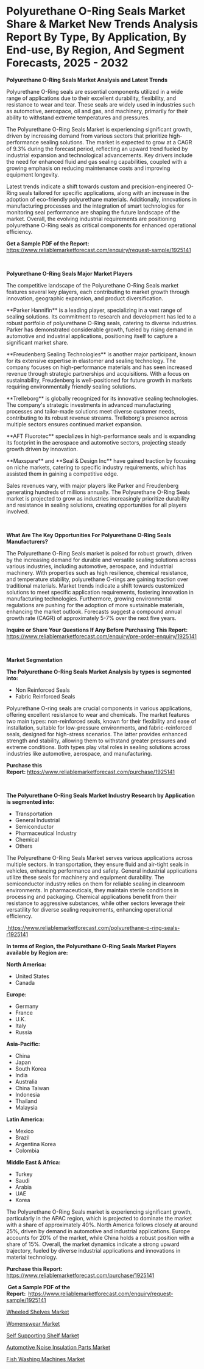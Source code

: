 <p><h1>Polyurethane O-Ring Seals Market Share & Market New Trends Analysis Report By Type, By Application, By End-use, By Region, And Segment Forecasts, 2025 - 2032</h1></p><p><strong>Polyurethane O-Ring Seals Market Analysis and Latest Trends</strong></p>
<p><p>Polyurethane O-Ring seals are essential components utilized in a wide range of applications due to their excellent durability, flexibility, and resistance to wear and tear. These seals are widely used in industries such as automotive, aerospace, oil and gas, and machinery, primarily for their ability to withstand extreme temperatures and pressures.</p><p>The Polyurethane O-Ring Seals Market is experiencing significant growth, driven by increasing demand from various sectors that prioritize high-performance sealing solutions. The market is expected to grow at a CAGR of 9.3% during the forecast period, reflecting an upward trend fueled by industrial expansion and technological advancements. Key drivers include the need for enhanced fluid and gas sealing capabilities, coupled with a growing emphasis on reducing maintenance costs and improving equipment longevity.</p><p>Latest trends indicate a shift towards custom and precision-engineered O-Ring seals tailored for specific applications, along with an increase in the adoption of eco-friendly polyurethane materials. Additionally, innovations in manufacturing processes and the integration of smart technologies for monitoring seal performance are shaping the future landscape of the market. Overall, the evolving industrial requirements are positioning polyurethane O-Ring seals as critical components for enhanced operational efficiency.</p></p>
<p><strong>Get a Sample PDF of the Report:&nbsp;</strong> <a href="https://www.reliablemarketforecast.com/enquiry/request-sample/1925141?utm_campaign=1833&utm_medium=2&utm_source=Github&utm_content=ia&utm_term=28032025&utm_id=polyurethane-o-ring-seals">https://www.reliablemarketforecast.com/enquiry/request-sample/1925141</a></p>
<p>&nbsp;</p>
<p><strong>Polyurethane O-Ring Seals Major Market Players</strong></p>
<p><p>The competitive landscape of the Polyurethane O-Ring Seals market features several key players, each contributing to market growth through innovation, geographic expansion, and product diversification. </p><p>**Parker Hannifin** is a leading player, specializing in a vast range of sealing solutions. Its commitment to research and development has led to a robust portfolio of polyurethane O-Ring seals, catering to diverse industries. Parker has demonstrated considerable growth, fueled by rising demand in automotive and industrial applications, positioning itself to capture a significant market share.</p><p>**Freudenberg Sealing Technologies** is another major participant, known for its extensive expertise in elastomer and sealing technology. The company focuses on high-performance materials and has seen increased revenue through strategic partnerships and acquisitions. With a focus on sustainability, Freudenberg is well-positioned for future growth in markets requiring environmentally friendly sealing solutions.</p><p>**Trelleborg** is globally recognized for its innovative sealing technologies. The company's strategic investments in advanced manufacturing processes and tailor-made solutions meet diverse customer needs, contributing to its robust revenue streams. Trelleborg's presence across multiple sectors ensures continued market expansion.</p><p>**AFT Fluorotec** specializes in high-performance seals and is expanding its footprint in the aerospace and automotive sectors, projecting steady growth driven by innovation.</p><p>**Maxspare** and **Seal & Design Inc** have gained traction by focusing on niche markets, catering to specific industry requirements, which has assisted them in gaining a competitive edge.</p><p>Sales revenues vary, with major players like Parker and Freudenberg generating hundreds of millions annually. The Polyurethane O-Ring Seals market is projected to grow as industries increasingly prioritize durability and resistance in sealing solutions, creating opportunities for all players involved.</p></p>
<p>&nbsp;</p>
<p><strong>What Are The Key Opportunities For Polyurethane O-Ring Seals Manufacturers?</strong></p>
<p><p>The Polyurethane O-Ring Seals market is poised for robust growth, driven by the increasing demand for durable and versatile sealing solutions across various industries, including automotive, aerospace, and industrial machinery. With properties such as high resilience, chemical resistance, and temperature stability, polyurethane O-rings are gaining traction over traditional materials. Market trends indicate a shift towards customized solutions to meet specific application requirements, fostering innovation in manufacturing technologies. Furthermore, growing environmental regulations are pushing for the adoption of more sustainable materials, enhancing the market outlook. Forecasts suggest a compound annual growth rate (CAGR) of approximately 5-7% over the next five years.</p></p>
<p><strong>Inquire or Share Your Questions If Any Before Purchasing This Report:</strong> <a href="https://www.reliablemarketforecast.com/enquiry/pre-order-enquiry/1925141?utm_campaign=1833&utm_medium=2&utm_source=Github&utm_content=ia&utm_term=28032025&utm_id=polyurethane-o-ring-seals">https://www.reliablemarketforecast.com/enquiry/pre-order-enquiry/1925141</a></p>
<p>&nbsp;</p>
<p><strong>Market Segmentation</strong></p>
<p><strong>The Polyurethane O-Ring Seals Market Analysis by types is segmented into:</strong></p>
<p><ul><li>Non Reinforced Seals</li><li>Fabric Reinforced Seals</li></ul></p>
<p><p>Polyurethane O-ring seals are crucial components in various applications, offering excellent resistance to wear and chemicals. The market features two main types: non-reinforced seals, known for their flexibility and ease of installation, suitable for low-pressure environments, and fabric-reinforced seals, designed for high-stress scenarios. The latter provides enhanced strength and stability, allowing them to withstand greater pressures and extreme conditions. Both types play vital roles in sealing solutions across industries like automotive, aerospace, and manufacturing.</p></p>
<p><strong>Purchase this Report:&nbsp;</strong><a href="https://www.reliablemarketforecast.com/purchase/1925141?utm_campaign=1833&utm_medium=2&utm_source=Github&utm_content=ia&utm_term=28032025&utm_id=polyurethane-o-ring-seals">https://www.reliablemarketforecast.com/purchase/1925141</a></p>
<p>&nbsp;</p>
<p><strong>The Polyurethane O-Ring Seals Market Industry Research by Application is segmented into:</strong></p>
<p><ul><li>Transportation</li><li>General Industrial</li><li>Semiconductor</li><li>Pharmaceutical Industry</li><li>Chemical</li><li>Others</li></ul></p>
<p><p>The Polyurethane O-Ring Seals Market serves various applications across multiple sectors. In transportation, they ensure fluid and air-tight seals in vehicles, enhancing performance and safety. General industrial applications utilize these seals for machinery and equipment durability. The semiconductor industry relies on them for reliable sealing in cleanroom environments. In pharmaceuticals, they maintain sterile conditions in processing and packaging. Chemical applications benefit from their resistance to aggressive substances, while other sectors leverage their versatility for diverse sealing requirements, enhancing operational efficiency.</p></p>
<p><a href="https://www.reliablemarketforecast.com/polyurethane-o-ring-seals-r1925141?utm_campaign=1833&utm_medium=2&utm_source=Github&utm_content=ia&utm_term=28032025&utm_id=polyurethane-o-ring-seals">&nbsp;https://www.reliablemarketforecast.com/polyurethane-o-ring-seals-r1925141</a></p>
<p><strong>In terms of Region, the Polyurethane O-Ring Seals Market Players available by Region are:</strong></p>
<p>
    <p> <strong> North America: </strong>
        <ul>
            <li>United States</li>
            <li>Canada</li>
        </ul>
        </p> 
    <p> <strong> Europe: </strong>
        <ul>
            <li>Germany</li>
            <li>France</li>
            <li>U.K.</li>
            <li>Italy</li>
            <li>Russia</li>
        </ul>
        </p> 
    <p> <strong> Asia-Pacific: </strong>
        <ul>
            <li>China</li>
            <li>Japan</li>
            <li>South Korea</li>
            <li>India</li>
            <li>Australia</li>
            <li>China Taiwan</li>
            <li>Indonesia</li>
            <li>Thailand</li>
            <li>Malaysia</li>
        </ul>
        </p> 
    <p> <strong> Latin America: </strong>
        <ul>
            <li>Mexico</li>
            <li>Brazil</li>
            <li>Argentina Korea</li>
            <li>Colombia</li>
        </ul>
        </p> 
    <p> <strong> Middle East & Africa: </strong>
        <ul>
            <li>Turkey</li>
            <li>Saudi</li>
            <li>Arabia</li>
            <li>UAE</li>
            <li>Korea</li>
        </ul>
    </p>
    </p>
<p><p>The Polyurethane O-Ring Seals market is experiencing significant growth, particularly in the APAC region, which is projected to dominate the market with a share of approximately 40%. North America follows closely at around 25%, driven by demand in automotive and industrial applications. Europe accounts for 20% of the market, while China holds a robust position with a share of 15%. Overall, the market dynamics indicate a strong upward trajectory, fueled by diverse industrial applications and innovations in material technology.</p></p>
<p><strong>Purchase this Report: </strong><a href="https://www.reliablemarketforecast.com/purchase/1925141?utm_campaign=1833&utm_medium=2&utm_source=Github&utm_content=ia&utm_term=28032025&utm_id=polyurethane-o-ring-seals">https://www.reliablemarketforecast.com/purchase/1925141</a></p>
<p>&nbsp;<strong>Get a Sample PDF of the Report:&nbsp;&nbsp;</strong><a href="https://www.reliablemarketforecast.com/enquiry/request-sample/1925141?utm_campaign=1833&utm_medium=2&utm_source=Github&utm_content=ia&utm_term=28032025&utm_id=polyurethane-o-ring-seals">https://www.reliablemarketforecast.com/enquiry/request-sample/1925141</a></p>
<p><strong></strong></p>
<p><p><a href="https://github.com/rojannovarwd/Market-Research-Report-List-1/blob/main/wheeled-shelves-market.md?utm_campaign=1833&utm_medium=2&utm_source=Github&utm_content=ia&utm_term=28032025&utm_id=polyurethane-o-ring-seals">Wheeled Shelves Market</a></p><p><a href="https://github.com/dichkotuanny/Market-Research-Report-List-1/blob/main/womenswear-market.md?utm_campaign=1833&utm_medium=2&utm_source=Github&utm_content=ia&utm_term=28032025&utm_id=polyurethane-o-ring-seals">Womenswear Market</a></p><p><a href="https://github.com/rullihipes6h/Market-Research-Report-List-1/blob/main/self-supporting-shelf-market.md?utm_campaign=1833&utm_medium=2&utm_source=Github&utm_content=ia&utm_term=28032025&utm_id=polyurethane-o-ring-seals">Self Supporting Shelf Market</a></p><p><a href="https://github.com/zeraikulkawb/Market-Research-Report-List-1/blob/main/automotive-noise-insulation-parts-market.md?utm_campaign=1833&utm_medium=2&utm_source=Github&utm_content=ia&utm_term=28032025&utm_id=polyurethane-o-ring-seals">Automotive Noise Insulation Parts Market</a></p><p><a href="https://github.com/dandatesha7q/Market-Research-Report-List-1/blob/main/fish-washing-machines-market.md?utm_campaign=1833&utm_medium=2&utm_source=Github&utm_content=ia&utm_term=28032025&utm_id=polyurethane-o-ring-seals">Fish Washing Machines Market</a></p></p>
